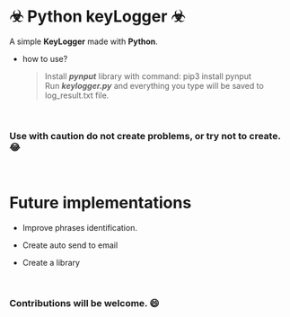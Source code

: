 # ☣ Python keyLogger ☣

A simple **KeyLogger** made with **Python**. 

- how to use?
	>  Install ___pynput___ library with command: pip3 install pynput <br/>
	>  Run ___keylogger.py___ and everything you type will be saved to log_result.txt file.

<br/>

### Use with caution do not create problems, or try not to create. 😂

<br/>

# Future implementations

* Improve phrases identification.

* Create auto send to email

* Create a library

<Br/>

### Contributions will be welcome. 😄
<Br/>


